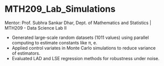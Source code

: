 # MTH209_Lab_Simulations
Mentor: Prof. Subhra Sankar Dhar, Dept. of Mathematics and Statistics | MTH209 - Data Science Lab II
- Generated large-scale random datasets (1011 values) using parallel computing to estimate constants like π, e.
- Applied control variates in Monte Carlo simulations to reduce variance of estimators.
- Evaluated LAD and LSE regression methods for robustness under noise.
